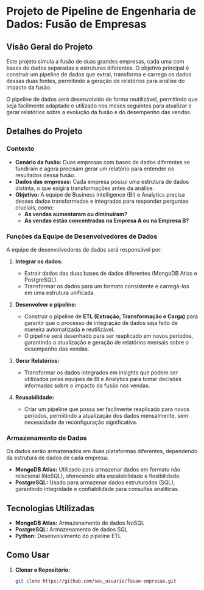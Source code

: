 # Projeto de Pipeline de Engenharia de Dados: Fusão de Empresas

## Visão Geral do Projeto

Este projeto simula a fusão de duas grandes empresas, cada uma com bases de dados separadas e estruturas diferentes. O objetivo principal é construir um pipeline de dados que extrai, transforma e carrega os dados dessas duas fontes, permitindo a geração de relatórios para análise do impacto da fusão. 

O pipeline de dados será desenvolvido de forma reutilizável, permitindo que seja facilmente adaptado e utilizado nos meses seguintes para atualizar e gerar relatórios sobre a evolução da fusão e do desempenho das vendas.

## Detalhes do Projeto

### Contexto

- **Cenário da fusão:** Duas empresas com bases de dados diferentes se fundiram e agora precisam gerar um relatório para entender os resultados dessa fusão.
- **Dados das empresas:** Cada empresa possui uma estrutura de dados distinta, o que exigirá transformações antes da análise.
- **Objetivo:** A equipe de Business Intelligence (BI) e Analytics precisa desses dados transformados e integrados para responder perguntas cruciais, como:
  - **As vendas aumentaram ou diminuíram?**
  - **As vendas estão concentradas na Empresa A ou na Empresa B?**

### Funções da Equipe de Desenvolvedores de Dados

A equipe de desenvolvedores de dados será responsável por:

1. **Integrar os dados:**
   - Extrair dados das duas bases de dados diferentes (MongoDB Atlas e PostgreSQL).
   - Transformar os dados para um formato consistente e carregá-los em uma estrutura unificada.

2. **Desenvolver o pipeline:**
   - Construir o pipeline de **ETL (Extração, Transformação e Carga)** para garantir que o processo de integração de dados seja feito de maneira automatizada e reutilizável.
   - O pipeline será desenhado para ser reaplicado em novos períodos, garantindo a atualização e geração de relatórios mensais sobre o desempenho das vendas.

3. **Gerar Relatórios:**
   - Transformar os dados integrados em insights que podem ser utilizados pelas equipes de BI e Analytics para tomar decisões informadas sobre o impacto da fusão nas vendas.

4. **Reusabilidade:**
   - Criar um pipeline que possa ser facilmente reaplicado para novos períodos, permitindo a atualização dos dados mensalmente, sem necessidade de reconfiguração significativa.

### Armazenamento de Dados

Os dados serão armazenados em duas plataformas diferentes, dependendo da estrutura de dados de cada empresa:

- **MongoDB Atlas:** Utilizado para armazenar dados em formato não relacional (NoSQL), oferecendo alta escalabilidade e flexibilidade.
- **PostgreSQL:** Usado para armazenar dados estruturados (SQL), garantindo integridade e confiabilidade para consultas analíticas.

## Tecnologias Utilizadas

- **MongoDB Atlas:** Armazenamento de dados NoSQL
- **PostgreSQL:** Armazenamento de dados SQL
- **Python:** Desenvolvimento do pipeline ETL

## Como Usar

1. **Clonar o Repositório:**

   ```bash
   git clone https://github.com/seu_usuario/fusao-empresas.git

